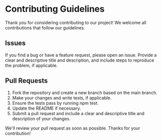 # Contributing Guidelines
Thank you for considering contributing to our project! We welcome all contributions that follow our guidelines.

## Issues
If you find a bug or have a feature request, please open an issue. Provide a clear and descriptive title and description, and include steps to reproduce the problem, if applicable.

## Pull Requests
1. Fork the repository and create a new branch based on the main branch.
2. Make your changes and write tests, if applicable.
3. Ensure the tests pass by running npm test.
4. Update the README if necessary.
5. Submit a pull request and include a clear and descriptive title and description of your changes.

We'll review your pull request as soon as possible. Thanks for your contribution!
